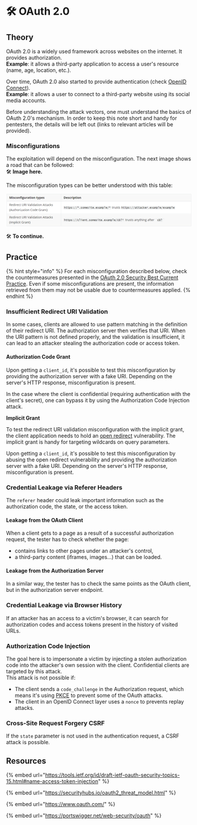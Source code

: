 # 🛠️ OAuth 2.0

## Theory

OAuth 2.0 is a widely used framework across websites on the internet. It provides authorization.\
**Example**: it allows a third-party application to access a user's resource (name, age, location, etc.).&#x20;

Over time, OAuth 2.0 also started to provide authentication (check [OpenID Connect](https://openid.net/connect/)).\
**Example**: it allows a user to connect to a third-party website using its social media accounts.

Before understanding the attack vectors, one must understand the basics of OAuth 2.0's mechanism. In order to keep this note short and handy for pentesters, the details will be left out (links to relevant articles will be provided).

### Misconfigurations

The exploitation will depend on the misconfiguration. The next image shows a road that can be followed:\
🛠️ **Image here.**

The misconfiguration types can be better understood with this table:

![](<../../../.gitbook/assets/image (15).png>)

🛠️ **To continue.**

## Practice

{% hint style="info" %}
For each misconfiguration described below, check the countermeasures presented in the [OAuth 2.0 Security Best Current Practice](https://tools.ietf.org/id/draft-ietf-oauth-security-topics-15.html#name-attacks-and-mitigations). Even if some misconfigurations are present, the information retrieved from them may not be usable due to countermeasures applied.
{% endhint %}

### Insufficient Redirect URI Validation

In some cases, clients are allowed to use pattern matching in the definition of their redirect URI. The authorization server then verifies that URI. When the URI pattern is not defined properly, and the validation is insufficient, it can lead to an attacker stealing the authorization code or access token.

#### Authorization Code Grant

Upon getting a `client_id`, it's possible to test this misconfiguration by providing the authorization server with a fake URI. Depending on the server's HTTP response, misconfiguration is present.

In the case where the client is confidential (requiring authentication with the client's secret), one can bypass it by using the Authorization Code Injection attack.

**Implicit Grant**

To test the redirect URI validation misconfiguration with the implicit grant, the client application needs to hold an [open redirect](../../inputs/ored.md) vulnerability. The implicit grant is handy for targeting wildcards on query parameters.

Upon getting a `client_id`, it's possible to test this misconfiguration by abusing the open redirect vulnerability and providing the authorization server with a fake URI. Depending on the server's HTTP response, misconfiguration is present.

### Credential Leakage via Referer Headers

The `referer` header could leak important information such as the authorization code, the state, or the access token.

#### **Leakage from the OAuth Client**

When a client gets to a page as a result of a successful authorization request, the tester has to check whether the page:

* contains links to other pages under an attacker's control,
* a third-party content (iframes, images...) that can be loaded.

#### **Leakage from the Authorization Server**

In a similar way, the tester has to check the same points as the OAuth client, but in the authorization server endpoint.

### Credential Leakage via Browser History

If an attacker has an access to a victim's browser, it can search for authorization codes and access tokens present in the history of visited URLs.

### Authorization Code Injection

The goal here is to impersonate a victim by injecting a stolen authorization code into the attacker's own session with the client. Confidential clients are targeted by this attack. \
This attack is not possible if:

* The client sends a `code_challenge` in the Authorization request, which means it's using [PKCE](https://oauth.net/2/pkce/) to prevent some of the OAuth attacks.
* The client in an OpenID Connect layer uses a `nonce` to prevents replay attacks.

### Cross-Site Request Forgery CSRF

If the `state` parameter is not used in the authentication request, a CSRF attack is possible.

## Resources

{% embed url="https://tools.ietf.org/id/draft-ietf-oauth-security-topics-15.html#name-access-token-injection" %}

{% embed url="https://securityhubs.io/oauth2_threat_model.html" %}

{% embed url="https://www.oauth.com/" %}

{% embed url="https://portswigger.net/web-security/oauth" %}
